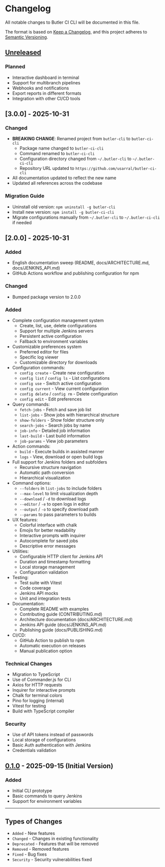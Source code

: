 # Changelog

All notable changes to Butler CI CLI will be documented in this file.

The format is based on [Keep a Changelog](https://keepachangelog.com/en/1.0.0/),
and this project adheres to [Semantic Versioning](https://semver.org/).

## [Unreleased]

### Planned
- Interactive dashboard in terminal
- Support for multibranch pipelines
- Webhooks and notifications
- Export reports in different formats
- Integration with other CI/CD tools

## [3.0.0] - 2025-10-31

### Changed
- **BREAKING CHANGE**: Renamed project from `butler-cli` to `butler-ci-cli`
  - Package name changed to `butler-ci-cli`
  - Command renamed to `butler-ci-cli`
  - Configuration directory changed from `~/.butler-cli` to `~/.butler-ci-cli`
  - Repository URL updated to `https://github.com/usarral/butler-ci-cli`
- All documentation updated to reflect the new name
- Updated all references across the codebase

### Migration Guide
- Uninstall old version: `npm uninstall -g butler-cli`
- Install new version: `npm install -g butler-ci-cli`
- Migrate configurations manually from `~/.butler-cli` to `~/.butler-ci-cli` if needed

## [2.0.0] - 2025-10-31

### Added
- English documentation sweep (README, docs/ARCHITECTURE.md, docs/JENKINS_API.md)
- GitHub Actions workflow and publishing configuration for npm

### Changed
- Bumped package version to 2.0.0


### Added
- Complete configuration management system
  - Create, list, use, delete configurations
  - Support for multiple Jenkins servers
  - Persistent active configuration
  - Fallback to environment variables
- Customizable preferences system
  - Preferred editor for files
  - Specific log viewer
  - Customizable directory for downloads
- Configuration commands:
  - `config create` - Create new configuration
  - `config list` / `config ls` - List configurations
  - `config use` - Switch active configuration
  - `config current` - View current configuration
  - `config delete` / `config rm` - Delete configuration
  - `config edit` - Edit preferences
- Query commands:
  - `fetch-jobs` - Fetch and save job list
  - `list-jobs` - Show jobs with hierarchical structure
  - `show-folders` - Show folder structure only
  - `search-jobs` - Search jobs by name
  - `job-info` - Detailed job information
  - `last-build` - Last build information
  - `job-params` - View job parameters
- Action commands:
  - `build` - Execute builds in assisted manner
  - `logs` - View, download or open build logs
- Full support for Jenkins folders and subfolders
  - Recursive structure navigation
  - Automatic path conversion
  - Hierarchical visualization
- Command options:
  - `--folders` in `list-jobs` to include folders
  - `--max-level` to limit visualization depth
  - `--download` / `-d` to download logs
  - `--editor` / `-e` to open logs in editor
  - `--output` / `-o` to specify download path
  - `--params` to pass parameters to builds
- UX features:
  - Colorful interface with chalk
  - Emojis for better readability
  - Interactive prompts with inquirer
  - Autocomplete for saved jobs
  - Descriptive error messages
- Utilities:
  - Configurable HTTP client for Jenkins API
  - Duration and timestamp formatting
  - Local storage management
  - Configuration validation
- Testing:
  - Test suite with Vitest
  - Code coverage
  - Jenkins API mocks
  - Unit and integration tests
- Documentation:
  - Complete README with examples
  - Contributing guide (CONTRIBUTING.md)
  - Architecture documentation (docs/ARCHITECTURE.md)
  - Jenkins API guide (docs/JENKINS_API.md)
  - Publishing guide (docs/PUBLISHING.md)
- CI/CD:
  - GitHub Action to publish to npm
  - Automatic execution on releases
  - Manual publication option

### Technical Changes
- Migration to TypeScript
- Use of Commander.js for CLI
- Axios for HTTP requests
- Inquirer for interactive prompts
- Chalk for terminal colors
- Pino for logging (internal)
- Vitest for testing
- Build with TypeScript compiler

### Security
- Use of API tokens instead of passwords
- Local storage of configurations
- Basic Auth authentication with Jenkins
- Credentials validation

## [0.1.0] - 2025-09-15 (Initial Version)

### Added
- Initial CLI prototype
- Basic commands to query Jenkins
- Support for environment variables

---

## Types of Changes

- `Added` - New features
- `Changed` - Changes in existing functionality
- `Deprecated` - Features that will be removed
- `Removed` - Removed features
- `Fixed` - Bug fixes
- `Security` - Security vulnerabilities fixed

[Unreleased]: https://github.com/usarral/butler-ci-cli/compare/v1.0.0...HEAD
[1.0.0]: https://github.com/usarral/butler-ci-cli/releases/tag/v1.0.0
[0.1.0]: https://github.com/usarral/butler-ci-cli/releases/tag/v0.1.0
